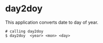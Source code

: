 # day2doy

This application converts date to day of year.

```
# calling day2doy
$ day2doy  <year> <mon> <day>
```

